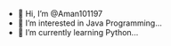 - 👋 Hi, I’m @Aman101197
- 👀 I’m interested in Java Programming...
- 🌱 I’m currently learning Python...
